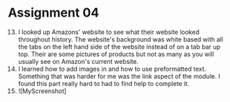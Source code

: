 # Assignment 04

13. I looked up Amazons' website to see what their website looked throughout history. The website's background was white based with all the tabs on the left hand side of the website instead of on a tab bar up top. Their are some pictures of products but not as many as you will usually see on Amazon's current website.
14. I learned how to add images in and how to use preformatted text. Something that was harder for me was the link aspect of the module. I found this part really hard to had to find help to complete it.
15. ![MyScreenshot]
